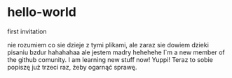 # hello-world
first invitation

nie rozumiem co sie dzieje z tymi plikami, 
ale zaraz sie dowiem dzieki pisaniu bzdur hahahahaa ale jestem madry hehehehe
I`m a new member of the github comunity. I am learning new stuff now! Yuppi!
Teraz to sobie popiszę już trzeci raz, żeby ogarnąć sprawę.
